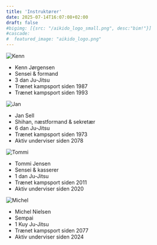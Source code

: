 ```yaml
---
title: 'Instruktører'
date: 2025-07-14T16:07:08+02:00
draft: false
#bigimg: [{src: "/aikido_logo_small.png", desc:"bim!"}]
#cascade: 
#  featured_image: "aikido_logo.png"
---
```


![Kenn]( kenn.avif#post-image "Kenn Jørgensen, formand")
* Kenn Jørgensen
* Sensei & formand
* 3 dan Ju-Jitsu
* Trænet kampsport siden 1987
* Trænet kampsport siden 1993

![Jan]( jan.avif "Jan Sell, næstformand")
* Jan Sell
* Shihan, næstformand & sekretær
* 6 dan Ju-Jitsu
* Trænet kampsport siden 1973
* Aktiv underviser siden 2078


![Tommi]( tommi.avif "Tommi, Kasserer")
* Tommi Jensen
* Sensei & kasserer
* 1 dan Ju-Jitsu
* Trænet kampsport siden 2011
* Aktiv underviser siden 2020

![Michel]( michel.avif "Michel, Sempai")
* Michel Nielsen
* Sempai
* 1 Kuy Ju-Jitsu 
* Trænet kampsport siden 2077
* Aktiv underviser siden 2024

